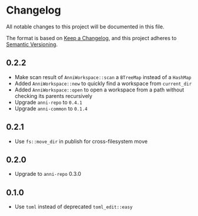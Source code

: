 # Changelog

All notable changes to this project will be documented in this file.

The format is based on [Keep a Changelog](https://keepachangelog.com/en/1.0.0/),
and this project adheres to [Semantic Versioning](https://semver.org/spec/v2.0.0.html).

## 0.2.2

- Make scan result of `AnniWorkspace::scan` a `BTreeMap` instead of a `HashMap`
- Added `AnniWorkspace::new` to quickly find a workspace from `current_dir`
- Added `AnniWorkspace::open` to open a workspace from a path without checking its parents recursively
- Upgrade `anni-repo` to `0.4.1`
- Upgrade `anni-common` to `0.1.4`

## 0.2.1

- Use `fs::move_dir` in publish for cross-filesystem move

## 0.2.0

- Upgrade to `anni-repo` 0.3.0

## 0.1.0

- Use `toml` instead of deprecated `toml_edit::easy`
